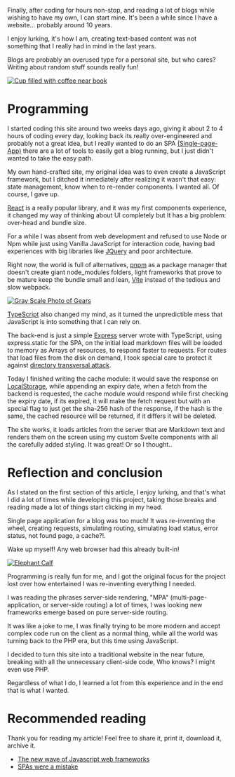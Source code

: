 <!-- {
    "title": "Hello World: The suffering of modern web development.",
    "creationDate": "1664329953541",
    "description": "My experience building this site and how modern web development is."
} -->

Finally, after coding for hours non-stop, and reading a lot of blogs while wishing to have my own, I can start mine. It's been a while since I have a website... probably around 10 years.

I enjoy lurking, it's how I am, creating text-based content was not something that I really had in mind in the last years.

Blogs are probably an overused type for a personal site, but who cares? Writing about random stuff sounds really fun!

[![Cup filled with coffee near book](/image/0)](https://www.pexels.com/photo/black-and-white-blog-business-coffee-261579/)

# Programming

I started coding this site around two weeks days ago, giving it about 2 to 4 hours of coding every day, looking back its really over-engineered and probably not a great idea, but I really wanted to do an SPA [(Single-page-App)](https://en.wikipedia.org/wiki/Single-page_application) there are a lot of tools to easily get a blog running, but I just didn't wanted to take the easy path.

My own hand-crafted site, my original idea was to even create a JavaScript framework, but I ditched it inmediately after
realizing it wasn't that easy: state management, know when to re-render components. I wanted all. Of course, I gave up.

[React](https://reactjs.org/) is a really popular library, and it was my first components experience, it changed my way of thinking about UI completely but It has a big problem: over-head and bundle size.

For a while I was absent from web development and refused to use Node or Npm while just using Vanilla JavaScript for interaction code, having bad experiences with big libraries like [JQuery](https://jquery.com/) and poor architecture.

Right now, the world is full of alternatives, [pnpm](https://pnpm.io/) as a package manager that doesn't create giant
node_modules folders, light frameworks that prove to be mature keep the bundle small and lean, [Vite](https://vitejs.dev/) instead of the tedious and slow webpack.

[![Gray Scale Photo of Gears](/image/2)](https://www.pexels.com/photo/gray-scale-photo-of-gears-159298/)

[TypeScript](https://www.typescriptlang.org/) also changed my mind, as it turned the unpredictible mess that JavaScript is into something that I can rely on.

The back-end is just a simple [Express](https://expressjs.com/) server wrote with TypeScript, using express.static for the SPA, on the initial load markdown files will be loaded to memory as Arrays of resources, to respond faster to requests. For routes that load files from the disk on demand, I took special care to protect it against [directory transversal attack](https://en.wikipedia.org/wiki/Directory_traversal_attack).

Today I finished writing the cache module: it would save the response on [LocalStorage](https://developer.mozilla.org/en-US/docs/Web/API/Window/localStorage), while appending an expiry date, when a fetch from the backend is requested, the cache module would respond while first checking the expiry date, if its expired, it will make the fetch request but with an special flag to just get the sha-256 hash of the response, if the hash is the same, the cached resource will be returned, if it differs it will be deleted.

The site works, it loads articles from the server that are Markdown text and renders them on the screen using my custom Svelte components with all the carefully added styling. It was great! Or so I thought..

# Reflection and conclusion

As I stated on the first section of this article, I enjoy lurking, and that's what I did a lot of times while developing this project, taking those breaks and reading made a lot of things start clicking in my head.

Single page application for a blog was too much! It was re-inventing the wheel, creating requests, simulating routing, simulating load status, error status, not found page, a cache?!.

Wake up myself! Any web browser had this already built-in!

[![Elephant Calf](/image/3)](https://www.pexels.com/photo/elephant-calf-133394/)

Programming is really fun for me, and I got the original focus for the project lost over how entertained I was re-inventing everything I needed.

I was reading the phrases server-side rendering, "MPA" (multi-page-application, or server-side routing) a lot of times, I was looking new frameworks emerge based on pure server-side routing.

It was like a joke to me, I was finally trying to be more modern and accept complex code run on the client as a normal thing, while all the world was turning back to the PHP era, but this time using JavaScript.

I decided to turn this site into a traditional website in the near future, breaking with all the unnecessary client-side code, Who knows? I might even use PHP.

Regardless of what I do, I learned a lot from this experience and in the end that is what I wanted.

# Recommended reading

Thank you for reading my article! Feel free to share it, print it, download it, archive it.

-   [The new wave of Javascript web frameworks](https://frontendmastery.com/posts/the-new-wave-of-javascript-web-frameworks/)
-   [SPAs were a mistake](https://gomakethings.com/spas-were-a-mistake/)
